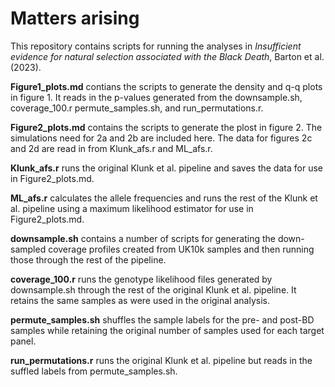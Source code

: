 # Matters arising

This repository contains scripts for running the analyses in *Insufficient evidence for natural selection associated with the Black Death*, Barton et al. (2023).

**Figure1_plots.md** contians the scripts to generate the density and q-q plots in figure 1. It reads in the p-values generated from the downsample.sh, coverage_100.r permute_samples.sh, and run_permutations.r. 

**Figure2_plots.md** contains the scripts to generate the plost in figure 2. The simulations need for 2a and 2b are included here. The data for figures 2c and 2d are read in from Klunk_afs.r and ML_afs.r.

**Klunk_afs.r** runs the original Klunk et al. pipeline and saves the data for use in Figure2_plots.md.

**ML_afs.r** calculates the allele frequencies and runs the rest of the Klunk et al. pipeline using a maximum likelihood estimator for use in Figure2_plots.md.

**downsample.sh** contains a number of scripts for generating the down-sampled coverage profiles created from UK10k samples and then running those through the rest of the pipeline.

**coverage_100.r** runs the genotype likelihood files generated by downsample.sh through the rest of the original Klunk et al. pipeline. It retains the same samples as were used in the original analysis.

**permute_samples.sh** shuffles the sample labels for the pre- and post-BD samples while retaining the original number of samples used for each target panel.

**run_permutations.r** runs the original Klunk et al. pipeline but reads in the suffled labels from permute_samples.sh.

